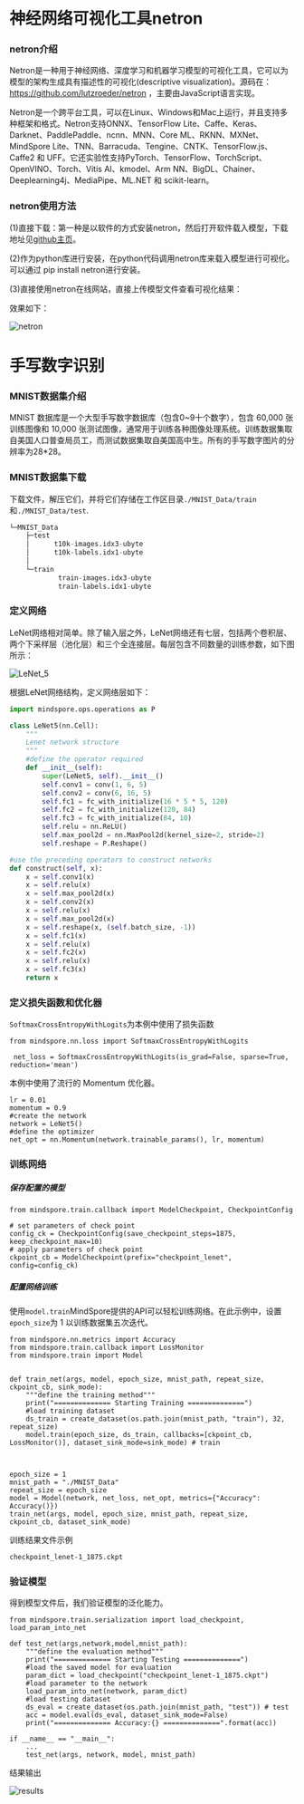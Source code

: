 # 神经网络可视化工具netron

### netron介绍

 Netron是一种用于神经网络、深度学习和机器学习模型的可视化工具，它可以为模型的架构生成具有描述性的可视化(descriptive visualization)。源码在：https://github.com/lutzroeder/netron ，主要由JavaScript语言实现。

Netron是一个跨平台工具，可以在Linux、Windows和Mac上运行，并且支持多种框架和格式。Netron支持ONNX、TensorFlow Lite、Caffe、Keras、Darknet、PaddlePaddle、ncnn、MNN、Core ML、RKNN、MXNet、MindSpore Lite、TNN、Barracuda、Tengine、CNTK、TensorFlow.js、Caffe2 和 UFF。它还实验性支持PyTorch、TensorFlow、TorchScript、OpenVINO、Torch、Vitis AI、kmodel、Arm NN、BigDL、Chainer、Deeplearning4j、MediaPipe、ML.NET 和 scikit-learn。

### netron使用方法

(1)直接下载：第一种是以软件的方式安装netron，然后打开软件载入模型，下载地址见[github主页](https://link.zhihu.com/?target=https://github.com/lutzroeder/netron)。

(2)作为python库进行安装，在python代码调用netron库来载入模型进行可视化。 可以通过 pip install netron进行安装。

(3)直接使用netron在线网站，直接上传模型文件查看可视化结果：

[netron在线网站]: https://netron.app/

效果如下：

![netron](C:\my\works\计算机视觉实践-练习\计算机视觉实践-练习2\images\netron.png)



# 手写数字识别

### MNIST数据集介绍

MNIST 数据库是一个大型手写数字数据库（包含0~9十个数字），包含 60,000 张训练图像和 10,000 张测试图像，通常用于训练各种图像处理系统。训练数据集取自美国人口普查局员工，而测试数据集取自美国高中生。所有的手写数字图片的分辨率为28*28。

### MNIST数据集下载

下载文件，解压它们，并将它们存储在工作区目录`./MNIST_Data/train`和`./MNIST_Data/test`.

```python
└─MNIST_Data
    ├─test
    │      t10k-images.idx3-ubyte
    │      t10k-labels.idx1-ubyte
    │
    └─train
            train-images.idx3-ubyte
            train-labels.idx1-ubyte

```



### 定义网络

LeNet网络相对简单。除了输入层之外，LeNet网络还有七层，包括两个卷积层、两个下采样层（池化层）和三个全连接层。每层包含不同数量的训练参数，如下图所示：

![LeNet_5](C:\my\works\计算机视觉实践-练习\计算机视觉实践-练习2\images\LeNet_5.jpg)

根据LeNet网络结构，定义网络层如下：

```python
import mindspore.ops.operations as P

class LeNet5(nn.Cell):
    """
    Lenet network structure
    """
    #define the operator required
    def __init__(self):
        super(LeNet5, self).__init__()
        self.conv1 = conv(1, 6, 5)
        self.conv2 = conv(6, 16, 5)
        self.fc1 = fc_with_initialize(16 * 5 * 5, 120)
        self.fc2 = fc_with_initialize(120, 84)
        self.fc3 = fc_with_initialize(84, 10)
        self.relu = nn.ReLU()
        self.max_pool2d = nn.MaxPool2d(kernel_size=2, stride=2)
        self.reshape = P.Reshape()

#use the preceding operators to construct networks
def construct(self, x):
    x = self.conv1(x)
    x = self.relu(x)
    x = self.max_pool2d(x)
    x = self.conv2(x)
    x = self.relu(x)
    x = self.max_pool2d(x)
    x = self.reshape(x, (self.batch_size, -1))
    x = self.fc1(x)
    x = self.relu(x)
    x = self.fc2(x)
    x = self.relu(x)
    x = self.fc3(x)
    return x
```



### 定义损失函数和优化器

`SoftmaxCrossEntropyWithLogits`为本例中使用了损失函数

```
from mindspore.nn.loss import SoftmaxCrossEntropyWithLogits

 net_loss = SoftmaxCrossEntropyWithLogits(is_grad=False, sparse=True, reduction='mean')
```



本例中使用了流行的 Momentum 优化器。

```
lr = 0.01
momentum = 0.9
#create the network
network = LeNet5()
#define the optimizer
net_opt = nn.Momentum(network.trainable_params(), lr, momentum)
```



### 训练网络

##### 保存配置的模型

```
from mindspore.train.callback import ModelCheckpoint, CheckpointConfig

# set parameters of check point
config_ck = CheckpointConfig(save_checkpoint_steps=1875, keep_checkpoint_max=10) 
# apply parameters of check point
ckpoint_cb = ModelCheckpoint(prefix="checkpoint_lenet", config=config_ck) 
```

##### 配置网络训练

使用`model.train`MindSpore提供的API可以轻松训练网络。在此示例中，设置`epoch_size`为 1 以训练数据集五次迭代。

```
from mindspore.nn.metrics import Accuracy
from mindspore.train.callback import LossMonitor
from mindspore.train import Model


def train_net(args, model, epoch_size, mnist_path, repeat_size, ckpoint_cb, sink_mode):
    """define the training method"""
    print("============== Starting Training ==============")
    #load training dataset
    ds_train = create_dataset(os.path.join(mnist_path, "train"), 32, repeat_size)
    model.train(epoch_size, ds_train, callbacks=[ckpoint_cb, LossMonitor()], dataset_sink_mode=sink_mode) # train



epoch_size = 1    
mnist_path = "./MNIST_Data"
repeat_size = epoch_size
model = Model(network, net_loss, net_opt, metrics={"Accuracy": Accuracy()})
train_net(args, model, epoch_size, mnist_path, repeat_size, ckpoint_cb, dataset_sink_mode)

```



训练结果文件示例

```
checkpoint_lenet-1_1875.ckpt
```



### 验证模型

得到模型文件后，我们验证模型的泛化能力。

```
from mindspore.train.serialization import load_checkpoint, load_param_into_net

def test_net(args,network,model,mnist_path):
    """define the evaluation method"""
    print("============== Starting Testing ==============")
    #load the saved model for evaluation
    param_dict = load_checkpoint("checkpoint_lenet-1_1875.ckpt")
    #load parameter to the network
    load_param_into_net(network, param_dict)
    #load testing dataset
    ds_eval = create_dataset(os.path.join(mnist_path, "test")) # test
    acc = model.eval(ds_eval, dataset_sink_mode=False)
    print("============== Accuracy:{} ==============".format(acc))

if __name__ == "__main__":
    ...
    test_net(args, network, model, mnist_path)

```



结果输出

![results](C:\my\works\计算机视觉实践-练习\计算机视觉实践-练习2\images\result.png)